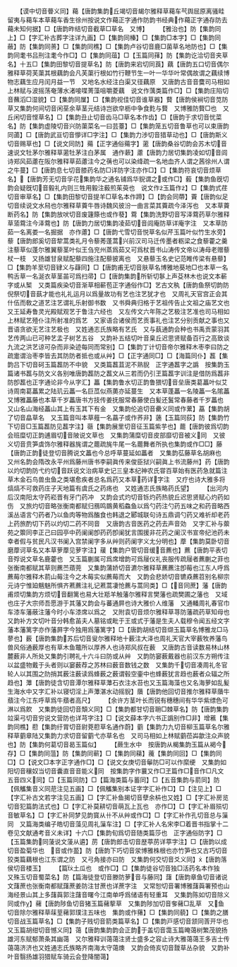 <!-- { "loadSidebar": true } -->
　　【谟中切音瞢义同】藒【唐韵集韵丘竭切音朅尔雅释草藒车芞舆屈原离骚畦留夷与藒车本草藒车香生徐州按说文作藒正字通作防韵书经典作藒正字通存防去藒未知何据】□【唐韵昨结切音截草□草名　又博】
　　【雅治也】防【集韵同上】□【字汇补古葬字注详九画】□【集韵同榛】□【集韵□本字】□【集韵同蔽】防【集韵同蒉】□【集韵同樵】□【集韵卢谷切音鹿□菌草名地防也】□【集韵同耄书吕刑注耄今作□】□【集韵同葅】□【玉篇同萚】防【集韵讫洽切音夹草名】十五□【集韵田黎切音提草名】防【唐韵来宕切同莨】藕【唐韵五口切音偶尔雅释草荷芙蕖其根藕韵会凡芙蕖行根如竹行鞭节生一叶一华华叶常偶故谓之藕续博物志藕生应月闰月益一节　又地名水经注白渠又径藕原　又唐韵古音音麌司马相如上林赋与波摇荡奄薄水渚唼喋菁藻咀嚼菱藕　说文作蕅类篇作□】□【集韵庄陷切音蘸滔□湿貌】□【集韵同屟】□【集韵视佳切音谁草器】藖【唐韵侯裥切音苋防草又集韵何间切音闲莝余草茎元结诗岂欲皁枥中争食麧与藖　又博雅防藖□也　又丘闲切音悭草名】□【集韵丑止切音齿马□草名本作齿】□【唐韵于求切音忧菜名】防【集韵虚陵切音兴防蕖菜名一曰芸薹】□【集韵笼五切音鲁草也可以束唐韵同蓾】□【唐韵武亘切音懜详□字注】□【集韵力渉切音猎草动也】□【唐韵斯义切音赐草也】□【说文同防】薚【正字通俗薚字】藗【唐韵桑谷切韵会苏木切音速说文牡茅尔雅释草藗牡茅注白茅属　通作蔌】藘【唐韵力居切集韵凌如切音闾诗郑风茹藘在阪尔雅释草茹藘注今之蒨也可以染绛疏一名地血齐人谓之茜徐州人谓之牛蔓】□【唐韵息七切音膝药名防□详防字注亦作□】□【集韵符哀切音烦草名】【唐韵芳无切音孚花集韵华之通名铺爲华貎谓之或作□】藙【集韵鱼旣切韵会疑旣切音毅礼内则三牲用毅注藙煎茱萸也　说文作玉篇作】□【集韵式荏切音审草名】□【集韵田黎切音提羊□草名本作蹄】□【韵会同蔕】藚【唐韵似足切音续说文水舄也尔雅释草藚牛唇诗魏风彼汾一曲言菜其藚疏今泽泻也　又本草藚断药名】防【集韵放吠切音废籧篨也或作蕟】藛【集韵洗野切音写泽藛药草尔雅释草蕍藛注今泽藛也】防【唐韵力居切集韵凌茹切音闾庵防草详庵字注　又本草防茹一名离娄一名掘据　亦作藘】□【唐韵弋雪切音悦草名似芹玉篇叶似竹生水旁】藜【唐韵郎奚切音犂蒿类礼月令藜莠蓬蒿兴前汉司马迁传墨者粝梁之食藜藿之羹注藜草似蓬尔雅翼藜茎叶似王刍兖州蒸爲茹又可爲杖晋书山涛传文帝以涛母老赠藜杖一枝　又扬雄甘泉赋配藜四施注配藜披离也　又悬藜玉名史记范睢传梁有悬藜】□【集韵羊至切音肄义与蕼同】□【唐韵甫无切音肤草名博雅地葵地□也本草一名鸭舌草一名涎衣草茎苖可爲扫帚】□【唐韵集韵所斩切鬖上声芟林木也说文本蔪字或从椠　又类篇疾染切音渐草相蔪苞正字通俗作□】艺古文秇【唐韵鱼祭切韵防倪祭切音蓺才能也礼礼运月以爲量故功有艺也注艺犹才也　又周礼天官宫正会其什伍而敎之道艺注艺谓礼乐射御书数　又书舜典归格于艺祖传告止文祖之庙艺文也又王延寿鲁灵光殿赋观艺于鲁注六经也　又左传文六年陈之艺极注艺准也司马相如上林赋艺殪仆注所射准的爲艺　又家语合诸侯而艺贡事礼也注艺分别贡献之事也又晋语贪欲无艺注艺极也　又姓通志氏族略有艺氏　又与蓺通韵会种也书禹贡蒙羽其艺传两山已可种艺孟子树艺五谷　又韵补五结切叶音臬丘迟思贤赋备百行之高致谈九流之洪艺谅可杂而非染迹每同而常别】□【集韵丁计切音帝尔雅释木枣李曰防之疏疐谓治枣李皆去其防防者抵也或从艸】□【正字通同□】□【海篇同仆】藞【集韵吕下切音砢玉篇藞防不中貌　又类篇藞苴泥不熟貎　正字通藞字之譌　按集韵玉篇诸书藞与防文义各别唯唐韵藞防之藞文从三若而仍引玊篇藞字训注是借防爲藞非防卽藞也正字通论非今从字汇】藟【集韵鲁水切正韵鲁猥切音垒唐类葛藟叶似艾诗周南葛藟累之陆玑云藟一名巨苽似燕薁亦延蔓生　又本草蓬藟一名陵藟一名隂藟　又博雅藟藤也本草千岁藟唐书方技传姜抚服常春藤使白髪还鬒常春藤者千岁藟也　又山名山海经藟山其上有玉其下有金　又集韵伦追切音罍义同或作蔂】藠【集韵胡了切音皛草名　又玉篇音叫本草薤一名藠子或作荞非】藡【玉篇同荻】防【集韵竹下切音□玉篇藞防见藞字注】藢【集韵展里切音征玉篇紫芋也】藣【唐韵彼爲切韵会班糜切正韵逋眉切音陂说文草也　又集韵蒲糜切音皮部靡切音被义同　又彼义切音贲笋虡饰尔雅释器旄谓之藣疏旄牛尾一名藣舞者所执也集韵或作□□】藤【唐韵正韵徒登切音腾说文藟也今总呼草蔓延如藟者　又集韵苰藤草名胡麻也　又州名韵会隋改永平州爲藤州唐书李嗣眞传来俊臣狱兴嗣眞上书流藤州】药【唐韵以灼切韵防弋约切音跃说文治病草史记三皇本纪神农氏甞百草始有医药急就篇注草木金石鸟兽虫鱼之类堪愈疾者总名爲药又本草药详字注　又疗也诗大雅多将熇熇不可救药庄子天地篇有虞氏之药疡也　又姓通志氏族略药氏望】
　　【出河内后汉南阳太守药崧晋有牙门药冲　又韵会式灼切音铄灼药热貌丘迟思贤赋心灼药如伤　又旅灼切音略张衡南都赋归鴈鸣鵽黄稻鱻鱼以爲勺药注勺药五味之和药音略西溪丛语言勺药者乃以鱼肉等物爲醢食也韩退之郾城联句诗五鼎调勺药又难祈却老药上药旅酌切下药以灼切二药不同音　又唐韵古音医药之药去声音効　又字汇补与蘌苑之籞同李正己曰园亭中药阑阑卽药药卽阑犹言围援非花药之阑汉书宣帝纪池药未幸者假与贫民凡汉书阑入宫禁阑字多从艸则药阑字义尢分明也】藦【集韵莫卧切音磨藦诃草名又本草萝藦见萝字注】藧【集韵户管切音缓音藨也】藨【唐韵平表切音殍说文草名鹿藿也　又玉篇蒯属可爲席增韵可爲屦仪礼丧服传疏屦者藨蒯之菲也张衡南都赋其草则藨苎薠莞　又集韵蒲娇切音瀌尔雅释草藨藨注卽莓也江东人呼爲藨莓尔雅释木葥山莓注今之木莓实似藨莓而大　又韵会悲娇切音镳猋藨苕别名柳宗元诗宁惟廹魑魅所惧齐蔒藨注礼记蔒蒿凄怆藨与蒿同类】□【音同蔗】藩【唐韵甫烦切集韵方烦切音翻篱也易大壮羝羊触藩尔雅释言樊藩也疏樊圃之藩也　又域也庄子大宗师吾愿游于其藩又韵会与蕃通屛也诗大雅价人维藩　又通轓周礼春官巾车漆车藩蔽注藩今时小车漆席以爲之　又附袁切音烦尔雅释草荨防藩疏药草知母也　又韵补方文切叶音分韩愈苖夫人墓铭或毗于王或式于藩是生夫人载穆令闻五经文字藩本藩篱字亦作藩屛字今独用爲藩篱字】□【唐韵胡结切音缬玉篇草名博雅龙□马蓼也】薮【唐韵集韵苏后切音叟尔雅释地十薮注大泽也周礼天官大宰薮牧养藩鸟兽风俗通薮厚也有草木鱼鼈所以厚养人也诗郑风叔在薮　又唐韵古音读数易林山林麓薮非人所处又集韵引聘礼十六斗曰防或从艸　又韵防窭薮戴器也前汉东方朔传注以盆盛物戴于头者则以窭薮荐之苏林曰薮音数钱之数　又集韵千切音凑周礼冬官轮人以其围之阞捎其薮注薮读爲蜂薮之薮谓毂空壷中也蜂薮犹言趋也薮者众辐之所趋也】藫【唐韵徒含切音潭尔雅释草藫石衣注水苔也又玉篇海藻也又名海萝如乱髪生海水中又字汇补以寝切淫上声藫湛水动摇貎】藬【唐韵他回切音推尔雅释草藬牛蘈注今江东呼草爲牛蘈者高尺】
　　【余许方茎叶长而锐有穗穗间有华华紫缥色可淋以爲飮　又集韵徒回切音頽义同】□【集韵都甘切音耼□棘草名】防【唐韵集韵竝渠弓切音穷说文营防也详芎字注】□【说文薛本字六书正譌别作□非】增藮【集韵同樵】藯【集韵纡胃切音尉萒藯草名通作蔚】藰【集韵力九切音柳玉篇草名尔雅释草藰章陆又集韵力求切音留藰弋亦草名也　又司马相如上林赋藰莅芔歙注众声貌也】防【集韵何葛切音曷玉篇似】
　　【蕨生水中　按唐韵从楬集韵玉篇从褐今存】□【集韵同菹】防【集韵同蕲】□【集韵同蕛】藱【集韵同回】□【集韵同□】□【说文□本字正字通作□】□【说文女庚切音鬡防□可以作縻绠　又集韵如阳切音穰奴当切音囊直音音能义同　按集韵字作蘘又作□玊篇作□音作□凡文五音四义同】□【玉篇同防】□【篇海类篇与蓄同】□【五音集韵与葥同】防【佩觿集音义同苨注见五画】□【佩觿集别本证字字汇补作□】□【注见上】□【字汇补古文若字注见五画】□【字汇补鱼揭切音孽余枿也又姓】□【字汇补房览切音犯篇韵法式也】□【字汇补莫耕切音萌瓦上瓦也　亦作□】□【字汇补眉殒切音敏草名】□【字汇补同梦见韵寳从卄不从艸或作□】□【字汇补作孔切音总与薻同　又篇海类编子皓切音藻见周礼薻车注】□【字汇补人名宋李□着晋书指掌十二卷见文献通考音义未详】十六□【集韵旬爲切音随类篇莎也　正字通俗防字】□【玉篇集韵同蔆说文蔆从遴】苈【唐韵郎击切音歴葶苈详葶字注】□【唐韵以成切音盈菊华也　音或作萾】防【唐韵下巧切音泶博雅株根也亦竹笋也又古巧切音狡类篇藕根也江东谓之防　又弓角接亦曰防　又集韵何交切音爻义同】【唐韵落侯切音楼玉】
　　【篇土瓜也　或作□】□【集韵徒谷切音独□活药名本作独　又殊玉切音蜀菜名】防【篇海徒登切音滕防萝音与藤同】藷【唐韵章鱼切音诸说文藷蔗也张衡南都赋藷蔗姜防注甘蔗也详蔗字注　又常恕切音署博雅藷藇署预也山海经景山其上多藷藇郭注藷音曙今江南单呼爲储语有轻重耳　又集韵陈如切音除义同或作】藸【唐韵陟鱼切音猪玉篇藸蒘草　又集韵陟加切音奓藸□乱草　又鱼切音除尔雅释草菋荎藸郭璞注五味也　集韵或作蕏】□【集韵同藐】□【集韵之膳切音战玉篇草名】□【集韵子贱切音箭类篇草名】□【集韵戸感切音颔同莟开华也又玉篇胡绀切音憾义同】蔼【唐韵集韵韵会正韵于盖切音霭玉篇晻蔼树繁茂貌扬雄河东赋郁萧条其幽蔼　又尔雅释训蔼蔼注贤士盛多之容止诗大雅蔼蔼王多吉士传蔼蔼济济也又姓通志氏族略齐南海太守蔼燠　又韵会倚亥切音靉草丛杂貌　又韵补叶音翳扬雄羽猎赋车骑云会登降闇蔼】
